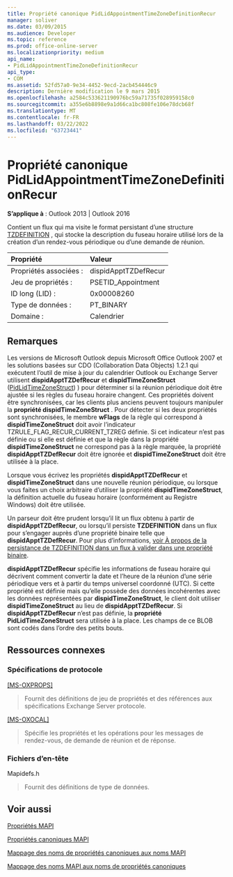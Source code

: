 ```yaml
---
title: Propriété canonique PidLidAppointmentTimeZoneDefinitionRecur
manager: soliver
ms.date: 03/09/2015
ms.audience: Developer
ms.topic: reference
ms.prod: office-online-server
ms.localizationpriority: medium
api_name:
- PidLidAppointmentTimeZoneDefinitionRecur
api_type:
- COM
ms.assetid: 52fd57a0-9e34-4452-9ecd-2acb454446c9
description: Dernière modification le 9 mars 2015
ms.openlocfilehash: a2584c533621190976bc59a71735f028959158c0
ms.sourcegitcommit: a355e6b8898e9a1d66ca1bc808fe106e78dcb68f
ms.translationtype: MT
ms.contentlocale: fr-FR
ms.lasthandoff: 03/22/2022
ms.locfileid: "63723441"
---
```

# <a name="pidlidappointmenttimezonedefinitionrecur-canonical-property"></a>Propriété canonique PidLidAppointmentTimeZoneDefinitionRecur

  
  
**S’applique à** : Outlook 2013 | Outlook 2016 
  
Contient un flux qui ma visite le format persistant d’une structure [TZDEFINITION](https://msdn.microsoft.com/library/0ae21571-2299-6407-807c-428668bb6798%28Office.15%29.aspx) , qui stocke la description du fuseau horaire utilisé lors de la création d’un rendez-vous périodique ou d’une demande de réunion. 
  
|Propriété |Valeur |
|:-----|:-----|
|Propriétés associées :  <br/> |dispidApptTZDefRecur  <br/> |
|Jeu de propriétés :  <br/> |PSETID_Appointment  <br/> |
|ID long (LID) :  <br/> |0x00008260  <br/> |
|Type de données :  <br/> |PT_BINARY  <br/> |
|Domaine :  <br/> |Calendrier  <br/> |
   
## <a name="remarks"></a>Remarques

Les versions de Microsoft Outlook depuis Microsoft Office Outlook 2007 et les solutions basées sur CDO (Collaboration Data Objects) 1.2.1 qui exécutent l’outil de mise à jour du calendrier Outlook ou Exchange Server utilisent **dispidApptTZDefRecur** et **dispidTimeZoneStruct** ([PidLidTimeZoneStruct](pidlidtimezonestruct-canonical-property.md)) ) pour déterminer si la réunion périodique doit être ajustée si les règles du fuseau horaire changent. Ces propriétés doivent être synchronisées, car les clients plus anciens peuvent toujours manipuler la **propriété dispidTimeZoneStruct** . Pour détecter si les deux propriétés sont synchronisées, le membre **wFlags** de la règle qui correspond à **dispidTimeZoneStruct** doit avoir l’indicateur TZRULE_FLAG_RECUR_CURRENT_TZREG définie. Si cet indicateur n’est pas définie ou si elle est définie et que la règle dans la propriété **dispidTimeZoneStruct** ne correspond pas à la règle marquée, la propriété **dispidApptTZDefRecur** doit être ignorée et **dispidTimeZoneStruct** doit être utilisée à la place. 
  
Lorsque vous écrivez les propriétés **dispidApptTZDefRecur** et **dispidTimeZoneStruct** dans une nouvelle réunion périodique, ou lorsque vous faites un choix arbitraire d’utiliser la propriété **dispidTimeZoneStruct**, la définition actuelle du fuseau horaire (conformément au Registre Windows) doit être utilisée. 
  
Un parseur doit être prudent lorsqu’il lit un flux obtenu à partir de **dispidApptTZDefRecur**, ou lorsqu’il persiste **TZDEFINITION** dans un flux pour s’engager auprès d’une propriété binaire telle que **dispidApptTZDefRecur**. Pour plus d’informations, [voir À propos de la persistance de TZDEFINITION dans un flux à valider dans une propriété binaire](https://msdn.microsoft.com/library/0dec535d-d48f-39a5-97d5-0bd109134b3b%28Office.15%29.aspx).
  
 **dispidApptTZDefRecur** spécifie les informations de fuseau horaire qui décrivent comment convertir la date et l’heure de la réunion d’une série périodique vers et à partir du temps universel coordonné (UTC). Si cette propriété est définie mais qu’elle possède des données incohérentes avec les données représentées par **dispidTimeZoneStruct**, le client doit utiliser **dispidTimeZoneStruct** au lieu de **dispidApptTZDefRecur**. Si **dispidApptTZDefRecur** n’est pas définie, la **propriété PidLidTimeZoneStruct** sera utilisée à la place. Les champs de ce BLOB sont codés dans l’ordre des petits bouts. 
  
## <a name="related-resources"></a>Ressources connexes

### <a name="protocol-specifications"></a>Spécifications de protocole

[[MS-OXPROPS]](https://msdn.microsoft.com/library/f6ab1613-aefe-447d-a49c-18217230b148%28Office.15%29.aspx)
  
> Fournit des définitions de jeu de propriétés et des références aux spécifications Exchange Server protocole.
    
[[MS-OXOCAL]](https://msdn.microsoft.com/library/09861fde-c8e4-4028-9346-e7c214cfdba1%28Office.15%29.aspx)
  
> Spécifie les propriétés et les opérations pour les messages de rendez-vous, de demande de réunion et de réponse.
    
### <a name="header-files"></a>Fichiers d’en-tête

Mapidefs.h
  
> Fournit des définitions de type de données.
    
## <a name="see-also"></a>Voir aussi



[Propriétés MAPI](mapi-properties.md)
  
[Propriétés canoniques MAPI](mapi-canonical-properties.md)
  
[Mappage des noms de propriétés canoniques aux noms MAPI](mapping-canonical-property-names-to-mapi-names.md)
  
[Mappage des noms MAPI aux noms de propriétés canoniques](mapping-mapi-names-to-canonical-property-names.md)

